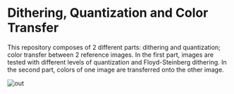 # Dithering, Quantization and Color Transfer

This repository composes of 2 different parts: dithering and quantization; color transfer between 2 reference images.
In the first part, images are tested with different levels of quantization and Floyd-Steinberg dithering. In the second part, colors of one image are transferred onto the other image.

![out](https://user-images.githubusercontent.com/58985190/145072820-54abb55d-e2ed-4efa-9a8d-ed48cb8c8401.jpg)
